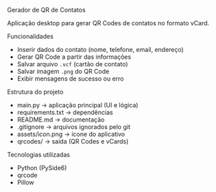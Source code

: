 Gerador de QR de Contatos

Aplicação desktop para gerar QR Codes de contatos no formato vCard.

Funcionalidades
- Inserir dados do contato (nome, telefone, email, endereço)
- Gerar QR Code a partir das informações
- Salvar arquivo `.vcf` (cartão de contato)
- Salvar imagem `.png` do QR Code
- Exibir mensagens de sucesso ou erro

Estrutura do projeto
- main.py -> aplicação principal (UI e lógica)
- requirements.txt -> dependências
- README.md -> documentação
- .gitignore -> arquivos ignorados pelo git
- assets/icon.png -> ícone do aplicativo
- qrcodes/ -> saída (QR Codes e vCards)

Tecnologias utilizadas
- Python (PySide6)
- qrcode
- Pillow